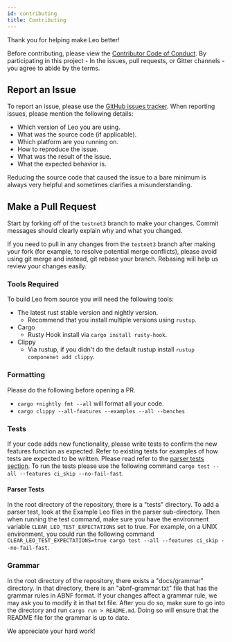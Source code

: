 ```yaml
---
id: contributing
title: Contributing
---
```


Thank you for helping make Leo better!

Before contributing, please view the [Contributor Code of Conduct](https://github.com/AleoHQ/leo/blob/master/CONTRIBUTING.md). 
By participating in this project - In the issues, pull requests, or Gitter channels - 
you agree to abide by the terms.

## Report an Issue

To report an issue, please use the [GitHub issues tracker](https://github.com/AleoHQ/leo/issues). When reporting issues, please mention the following details:

- Which version of Leo you are using.
- What was the source code (if applicable).
- Which platform are you running on.
- How to reproduce the issue.
- What was the result of the issue.
- What the expected behavior is.

Reducing the source code that caused the issue to a bare minimum is always very helpful and sometimes clarifies a misunderstanding.

## Make a Pull Request

Start by forking off of the `testnet3` branch to make your changes. Commit messages should clearly explain why and what you changed.

If you need to pull in any changes from the `testnet3` branch after making your fork (for example, to resolve potential merge conflicts), 
please avoid using git merge and instead, git rebase your branch. Rebasing will help us review your changes easily.

### Tools Required

To build Leo from source you will need the following tools:
- The latest rust stable version and nightly version.
  - Recommend that you install multiple versions using `rustup`.
- Cargo
  - Rusty Hook install via `cargo install rusty-hook`.
- Clippy
  - Via rustup, if you didn't do the default rustup install `rustup componenet add clippy`.

### Formatting

Please do the following before opening a PR.
- `cargo +nightly fmt --all` will format all your code.
- `cargo clippy --all-features --examples --all --benches` 

### Tests

If your code adds new functionality, please write tests to confirm the new features function as expected. Refer to existing tests for examples of how tests are expected to be written. Please read refer to the [parser tests section](#Parser-Tests). To run the tests please use the following command `cargo test --all --features ci_skip --no-fail-fast`.

#### **Parser Tests**

In the root directory of the repository, there is a "tests" directory.
To add a parser test, look at the Example Leo files in the parser sub-directory.
Then when running the test command, make sure you have the environment variable `CLEAR_LEO_TEST_EXPECTATIONS` set to true. For example, on a UNIX environment, you could run the following command `CLEAR_LEO_TEST_EXPECTATIONS=true cargo test --all --features ci_skip --no-fail-fast`.

### Grammar

In the root directory of the repository, there exists a "docs/grammar" directory. In that directory, there is an "abnf-grammar.txt" file that has the grammar rules in ABNF format. If your changes affect a grammar rule, we may ask you to modify it in that txt file. After you do so, make sure to go into the directory and run `cargo run > README.md`. Doing so will ensure that the README file for the grammar is up to date.

We appreciate your hard work!